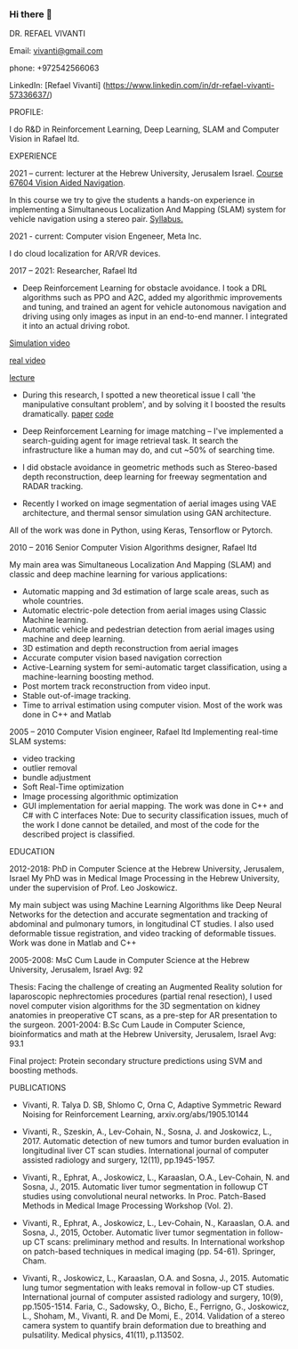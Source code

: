 ### Hi there 👋

<!--
**refaev/refaev** is a ✨ _special_ ✨ repository because its `README.md` (this file) appears on your GitHub profile.

Here are some ideas to get you started:

- 🔭 I’m currently working on ...
- 🌱 I’m currently learning ...
- 👯 I’m looking to collaborate on ...
- 🤔 I’m looking for help with ...
- 💬 Ask me about ...
- 📫 How to reach me: ...
- 😄 Pronouns: ...
- ⚡ Fun fact: ...
-->

DR. REFAEL VIVANTI

Email: vivanti@gmail.com

phone: +972542566063

LinkedIn: [Refael Vivanti] (https://www.linkedin.com/in/dr-refael-vivanti-57336637/)


PROFILE:

I do R&D in Reinforcement Learning, Deep Learning, SLAM and Computer Vision in Rafael ltd.

EXPERIENCE

2021 – current: lecturer at the Hebrew University, Jerusalem Israel. [Course 67604 Vision Aided
Navigation](https://shnaton.huji.ac.il/index.php/NewSyl/67604/2/2022/). 

In this course we try to give the students a hands-on experience in implementing a Simultaneous
Localization And Mapping (SLAM) system for vehicle navigation using a stereo pair. [Syllabus.](https://shnaton.huji.ac.il/index.php/NewSyl/67604/2/2022/)

2021 - current: Computer vision Engeneer, Meta Inc.

I do cloud localization for AR/VR devices. 

2017 – 2021: Researcher, Rafael ltd

- Deep Reinforcement Learning for obstacle avoidance. I took a DRL algorithms such as PPO and A2C,
added my algorithmic improvements and tuning, and trained an agent for vehicle autonomous
navigation and driving using only images as input in an end-to-end manner. I integrated it into an actual
driving robot.

 [Simulation video](https://www.youtube.com/watch?v=Sl35GsKvkWI)
 
 [real video](https://youtu.be/6zLpJ7R1EcA)
 
 [lecture](https://www.youtube.com/watch?v=TLnQiTklmlk)
 
 
- During this research, I spotted a new theoretical issue I call 'the manipulative consultant problem', and
by solving it I boosted the results dramatically. [paper](https://arxiv.org/abs/1905.10144) [code](https://github.com/ManipulativeConsultant/two-armed-bandit)

- Deep Reinforcement Learning for image matching – I've implemented a search-guiding agent for image
retrieval task. It search the infrastructure like a human may do, and cut ~50% of searching time.

- I did obstacle avoidance in geometric methods such as Stereo-based depth reconstruction, deep learning
for freeway segmentation and RADAR tracking.

- Recently I worked on image segmentation of aerial images using VAE architecture, and thermal
sensor simulation using GAN architecture.

All of the work was done in Python, using Keras, Tensorflow or Pytorch.

2010 – 2016 Senior Computer Vision Algorithms designer, Rafael ltd

My main area was Simultaneous Localization And Mapping (SLAM) and classic and deep machine learning for
various applications:

- Automatic mapping and 3d estimation of large scale areas, such as whole countries.
- Automatic electric-pole detection from aerial images using Classic Machine learning.
- Automatic vehicle and pedestrian detection from aerial images using machine and deep learning.
- 3D estimation and depth reconstruction from aerial images
- Accurate computer vision based navigation correction
- Active-Learning system for semi-automatic target classification, using a machine-learning boosting
method.
- Post mortem track reconstruction from video input.
- Stable out-of-image tracking. 
- Time to arrival estimation using computer vision.
Most of the work was done in C++ and Matlab

2005 – 2010 Computer Vision engineer, Rafael ltd Implementing real-time SLAM systems:
- video tracking
- outlier removal
- bundle adjustment
- Soft Real-Time optimization
- Image processing algorithmic optimization
- GUI implementation for aerial mapping.
The work was done in C++ and C# with C interfaces
Note: Due to security classification issues, much of the work I done cannot be detailed, and most of the code
for the described project is classified.

EDUCATION

2012-2018: PhD in Computer Science at the Hebrew University, Jerusalem, Israel
My PhD was in Medical Image Processing in the Hebrew University, under the supervision of Prof. Leo Joskowicz.

My main subject was using Machine Learning Algorithms like Deep Neural Networks for the detection and
accurate segmentation and tracking of abdominal and pulmonary tumors, in longitudinal CT studies.
I also used deformable tissue registration, and video tracking of deformable tissues. Work was done in Matlab
and C++

2005-2008: MsC Cum Laude in Computer Science at the Hebrew University, Jerusalem, Israel
Avg: 92

Thesis: Facing the challenge of creating an Augmented Reality solution for laparoscopic nephrectomies
procedures (partial renal resection), I used novel computer vision algorithms for the 3D segmentation on kidney
anatomies in preoperative CT scans, as a pre-step for AR presentation to the surgeon.
2001-2004: B.Sc Cum Laude in Computer Science, bioinformatics and math at the Hebrew University, Jerusalem,
Israel Avg: 93.1

Final project: Protein secondary structure predictions using SVM and boosting methods.

PUBLICATIONS

- Vivanti, R. Talya D. SB, Shlomo C, Orna C, Adaptive Symmetric Reward Noising for Reinforcement Learning, arxiv.org/abs/1905.10144

- Vivanti, R., Szeskin, A., Lev-Cohain, N., Sosna, J. and Joskowicz, L., 2017. Automatic detection of new tumors and tumor burden
evaluation in longitudinal liver CT scan studies. International journal of computer assisted radiology and surgery, 12(11), pp.1945-1957.

- Vivanti, R., Ephrat, A., Joskowicz, L., Karaaslan, O.A., Lev-Cohain, N. and Sosna, J., 2015. Automatic liver tumor segmentation in followup CT studies using convolutional neural networks. In Proc. Patch-Based Methods in Medical Image Processing Workshop (Vol. 2).

- Vivanti, R., Ephrat, A., Joskowicz, L., Lev-Cohain, N., Karaaslan, O.A. and Sosna, J., 2015, October. Automatic liver tumor segmentation
in follow-up CT scans: preliminary method and results. In International workshop on patch-based techniques in medical imaging (pp.
54-61). Springer, Cham.

- Vivanti, R., Joskowicz, L., Karaaslan, O.A. and Sosna, J., 2015. Automatic lung tumor segmentation with leaks removal in follow-up CT
studies. International journal of computer assisted radiology and surgery, 10(9), pp.1505-1514.
Faria, C., Sadowsky, O., Bicho, E., Ferrigno, G., Joskowicz, L., Shoham, M., Vivanti, R. and De Momi, E., 2014. Validation of a stereo
camera system to quantify brain deformation due to breathing and pulsatility. Medical physics, 41(11), p.113502. 
